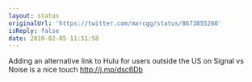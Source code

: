 ```yaml
---
layout: status
originalUrl: 'https://twitter.com/marcgg/status/8673855260'
isReply: false
date: 2010-02-05 11:51:58
---
```


Adding an alternative link to Hulu for users outside the US on Signal vs Noise is a nice touch http://j.mp/dsc6Db
